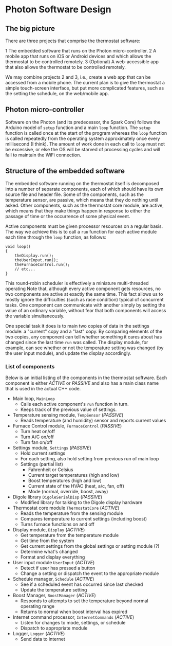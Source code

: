 # Photon Software Design

## The big picture

There are three projects that comprise the thermostat software:

1 The embedded software that runs on the Photon micro-controller.
2 A mobile app that runs on iOS or Android devices and which allows the
  thermostat to be controlled remotely.
3 (Optional) A web-accessible app that also allows the thermostat to be
  controlled remotely.

We may combine projects 2 and 3, i.e., create a web app that can be accessed
from a mobile phone.  The current plan is to give the thermostat a simple
touch-screen interface, but put more complicated features, such as the setting
the schedule, on the web/mobile app.

## Photon micro-controller

Software on the Photon (and its predecessor, the Spark Core) follows the
Arduino model of `setup` function and a main `loop` function.  The `setup`
function is called once at the start of the program whereas the `loop`
function is called repeatedly from the operating system approximately once
every millisecond (I think). The amount of work done in each call to `loop`
must not be excessive, or else the OS will be starved of processing cycles and
will fail to maintain the WiFi connection.

## Structure of the embedded software

The embedded software running on the thermostat itself is decomposed into a
number of separate components, each of which should have its own source file
and header file.  Some of the components, such as the temperature sensor, are
passive, which means that they do nothing until asked.  Other components, such
as the thermostat core module, are active, which means that they make things
happen in response to either the passage of time or the occurrence of some
physical event. 

Active components must be given processor resources on a regular basis. The
way we achieve this is to call a `run` function for each active module each
time through the `loop` function, as follows:

    void loop()
    {
        theDisplay.run();
        theUserInput.run();
        theFurnaceControl.run();
        // etc...
    }

This round-robin scheduler is effectively a miniature multi-threaded operating
Note that, although every active component gets resources, no two components
are active at exactly the same time. This fact allows us to mostly ignore the
difficulties (such as race condition) typical of concurrent tasks.  One
component can communicate with another simply by setting the value of an
ordinary variable, without fear that both components will access the variable
simultaneously.

One special task it does is to main two copies of data in the settings module:
a "current" copy and a "last" copy. By comparing elements of the two copies,
any component can tell whether something it cares about has changed since the
last time `run` was called. The display module, for example, can see whether
or not the temperature setting was changed (by the user input module), and
update the display accordingly.

### List of components

Below is an initial listing of the components in the thermostat software. Each
component is either *ACTIVE* or *PASSIVE* and also has a main class name that
is used in the actual C++ code.

* Main loop, `MainLoop`
  * Calls each active component's `run` function in turn.
  * Keeps track of the previous value of settings.
* Temperature sensing module, `TempSensor` (*PASSIVE*)
  * Reads temperature (and humidity) sensor and reports current values
* Furnace Control module, `FurnaceControl`  (*PASSIVE*)
  * Turn heat on/off
  * Turn A/C on/off
  * Turn fan on/off
* Settings module, `Settings` (*PASSIVE*)
  * Hold current settings
  * For each setting, also hold setting from previous run of main loop
  * Settings (partial list)
    * Fahrenheit or Celsius
    * Current target temperatures (high and low)
    * Boost temperatures (high and low)
    * Current state of the HVAC (heat, a/c, fan, off)
    * Mode (normal, override, boost, away)
* Digole library `DigoleSerialDisp` (*PASSIVE*)
  * Modified library for talking to the Digole display hardware
* Thermostat core module `ThermostatCore` (*ACTIVE*)
  * Reads the temperature from the sensing module
  * Compares temperature to current settings (including boost)
  * Turns furnace functions on and off
* Display module, `Display` (*ACTIVE*)
  * Get temperature from the temperature module
  * Get time from the system
  * Get current settings from the global settings or setting module (?)
  * Determine what's changed
  * Format and display everything
* User input module `UserInput` (*ACTIVE*)
  * Detect if user has pressed a button
  * Change a setting or dispatch the event to the appropriate module
* Schedule manager, `Schedule` (*ACTIVE*)
  * See if a scheduled event has occurred since last checked
  * Update the temperature setting
* Boost Manager, `BoostManager` (*ACTIVE*)
  * Responds to attempts to set the temperature beyond normal operating range
  * Returns to normal when boost interval has expired
* Internet command processor, `InternetCommands` (*ACTIVE*)
  * Listen for changes to mode, settings, or schedule
  * Dispatch to appropriate module
* Logger, `Logger` (*ACTIVE*)
  * Send data to internet
